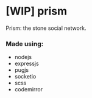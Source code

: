 # [WIP] prism
Prism: the stone social network.

### Made using:
  * nodejs
  * expressjs
  * pugjs
  * socketio
  * scss
  * codemirror